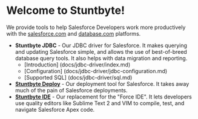 # Welcome to Stuntbyte!

We provide tools to help Salesforce Developers work more productively with the [salesforce.com](http://www.salesforce.com/) and [database.com](http://www.database.com/) platforms.

*   **Stuntbyte JDBC** - Our JDBC driver for Salesforce. It makes querying and updating Salesforce simple, and allows the use of best-of-breed database query tools. It also helps with data migration and reporting.
    * [Introduction] (docs/jdbc-driver/index.md)
    * [Configuration] (docs/jdbc-driver/jdbc-configuration.md)
    * [Supported SQL] (docs/jdbc-driver/sql.md)
*   **[Stuntbyte Deploy](docs/deployment-tool.md)** - Our deployment tool for Salesforce. It takes away much of the pain of Salesforce deployments.
*   **[Stuntbyte IDE](docs/ide.md)** - Our replacement for the "Force IDE". It lets developers use quality editors like Sublime Text 2 and VIM to compile, test, and navigate Salesforce Apex code.
